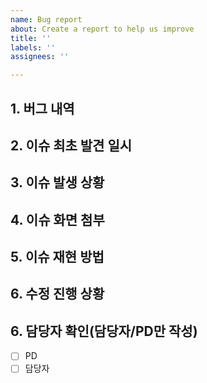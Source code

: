 ```yaml
---
name: Bug report
about: Create a report to help us improve
title: ''
labels: ''
assignees: ''

---
```


## 1. 버그 내역

## 2. 이슈 최초 발견 일시

## 3. 이슈 발생 상황

## 4. 이슈 화면 첨부

## 5. 이슈 재현 방법

## 6. 수정 진행 상황

## 6. 담당자 확인(담당자/PD만 작성)

- [ ] PD
- [ ] 담당자
